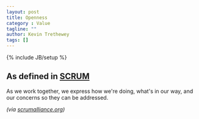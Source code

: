 ```yaml
---
layout: post
title: Openness
category : Value
tagline: ""
author: Kevin Trethewey
tags: []
---
```

{% include JB/setup %}

## As defined in [SCRUM](/Prototype/SCRUM/)
As we work together, we express how we're doing, what's in our way, and our concerns so they can be addressed.

*(via [scrumalliance.org](https://www.scrumalliance.org/why-scrum/core-scrum-values-roles))*
